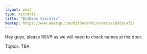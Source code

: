 ```yaml
---
layout: post
type: socratic
title: "BitDevs Socratic"
meetup: https://www.meetup.com/BitDevsNYC/events/165891472/
---
```


Hey guys, please RSVP as we will need to check names at the door.

Topics: TBA
